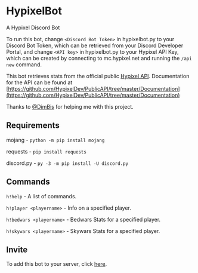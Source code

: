 # HypixelBot
A Hypixel Discord Bot

To run this bot, change `<Discord Bot Token>` in hypixelbot.py to your Discord Bot Token, which can be retrieved from your Discord Developer Portal, and change `<API key>` in hypixelbot.py to your Hypixel API Key, which can be created by connecting to mc.hypixel.net and running the `/api new` command.

This bot retrieves stats from the official public [Hypixel API](https://api.hypixel.net). Documentation for the API can be found at [https://github.com/HypixelDev/PublicAPI/tree/master/Documentation](https://github.com/HypixelDev/PublicAPI/tree/master/Documentation)

Thanks to [@DimBis](https://github.com/DimBis) for helping me with this project.
## Requirements
mojang - `python -m pip install mojang`

requests - `pip install requests`

discord.py - `py -3 -m pip install -U discord.py`

## Commands
`h!help` - A list of commands.

`h!player <playername>` - Info on a specified player.

`h!bedwars <playername>` - Bedwars Stats for a specified player.

`h!skywars <playername>` - Skywars Stats for a specified player.

## Invite
To add this bot to your server, click [here](https://discord.com/api/oauth2/authorize?client_id=764677833820995605&permissions=0&scope=bot).

